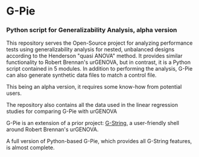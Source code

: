 # G-Pie
### Python script for Generalizability Analysis, alpha version

This repository serves the Open-Source project for analyzing performance tests using generalizability analysis for nested, unbalanced designs according to the Henderson "quasi ANOVA" method. It provides similar functionality to Robert Brennan's urGENOVA, but in contrast, it is a Python script contained in 5 modules. In addition to performing the analysis, G-Pie can also generate synthetic data files to match a control file.

This being an alpha version, it requires some know-how from potential users.

The repository also contains all the data used in the linear regression studies for comparing G-Pie with urGENOVA

G-Pie is an extension of a prior project: [G-String](https://github.com/G-String-Legacy/GS_MV), a user-friendly shell around Robert  Brennan's urGENOVA.

A full version of Python-based G-Pie, which provides all G-String features, is almost complete.
